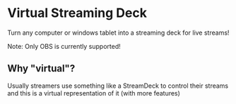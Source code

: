 # Virtual Streaming Deck

Turn any computer or windows tablet into a streaming deck for live streams!

Note: Only OBS is currently supported!

## Why "virtual"?

Usually streamers use something like a StreamDeck to control their streams and this is a virtual representation of it (with more features)
